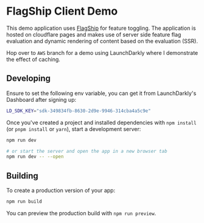 # FlagShip Client Demo

This demo application uses [FlagShip](https://github.com/anoop-b/flagship) for feature toggling. The application is hosted on cloudflare pages and makes use of server side feature flag evaluation and dynamic rendering of content based on the evaluation (SSR).

Hop over to `AWS` branch for a demo using LaunchDarkly where I demonstrate the effect of caching.

## Developing

Ensure to set the following env variable, you can get it from LaunchDarkly's Dashboard after signing up:

```bash
LD_SDK_KEY="sdk-349834fb-8630-2d9e-9946-314cba4a5c9e"
```

Once you've created a project and installed dependencies with `npm install` (or `pnpm install` or `yarn`), start a development server:

```bash
npm run dev

# or start the server and open the app in a new browser tab
npm run dev -- --open
```

## Building

To create a production version of your app:

```bash
npm run build
```

You can preview the production build with `npm run preview`.